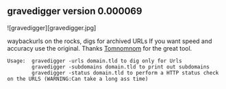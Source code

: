 ## gravedigger version 0.000069
![gravedigger][gravedigger.jpg]

waybackurls on the rocks, digs for archived URLs 
If you want speed and accuracy use the original. Thanks [Tomnomnom](https://github.com/Tomnomnom) for the great tool.

```
Usage:  gravedigger -urls domain.tld to dig only for Urls
        gravedigger -subdomains domain.tld to print out subdomains
        gravedigger -status domain.tld to perform a HTTP status check on the URLS (WARNING:Can take a long ass time)

```

